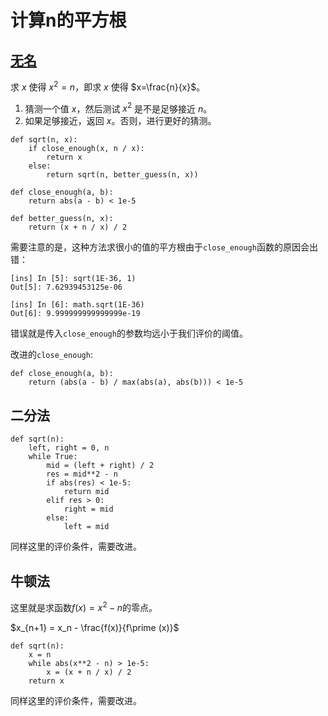 # 计算n的平方根

## [无名](https://stackoverflow.com/a/14371766/6074780)

求 $x$ 使得 $x^2=n$，即求 $x$ 使得 $x=\frac{n}{x}$。

1. 猜测一个值 $x$，然后测试 $x^2$ 是不是足够接近 $n$。
2. 如果足够接近，返回 $x$。否则，进行更好的猜测。

```
def sqrt(n, x):
    if close_enough(x, n / x):
        return x
    else:
        return sqrt(n, better_guess(n, x))

def close_enough(a, b):
    return abs(a - b) < 1e-5

def better_guess(n, x):
    return (x + n / x) / 2
```

需要注意的是，这种方法求很小的值的平方根由于`close_enough`函数的原因会出错：

```
[ins] In [5]: sqrt(1E-36, 1)
Out[5]: 7.62939453125e-06

[ins] In [6]: math.sqrt(1E-36)
Out[6]: 9.999999999999999e-19
```

错误就是传入`close_enough`的参数均远小于我们评价的阈值。

改进的`close_enough`:

```
def close_enough(a, b):
    return (abs(a - b) / max(abs(a), abs(b))) < 1e-5
```

## 二分法

```
def sqrt(n):
    left, right = 0, n
    while True:
        mid = (left + right) / 2
        res = mid**2 - n
        if abs(res) < 1e-5:
            return mid
        elif res > 0:
            right = mid
        else:
            left = mid
```

同样这里的评价条件，需要改进。

## 牛顿法

这里就是求函数$f(x)=x^2-n$的零点。

$x_{n+1} = x_n - \frac{f(x)}{f\prime (x)}$

```
def sqrt(n):
    x = n
    while abs(x**2 - n) > 1e-5:
        x = (x + n / x) / 2
    return x
```

同样这里的评价条件，需要改进。

